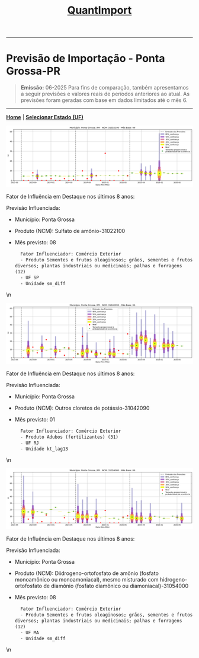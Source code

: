 <header>
    <h1><a href="https://quantimportbrazil.github.io/Sobre/">QuantImport</a></h1>
</header>

---

# Previsão de Importação - Ponta Grossa-PR

> **Emissão:** 06-2025
> Para fins de comparação, também apresentamos a seguir previsões e valores reais de períodos anteriores ao atual.
> As previsões foram geradas com base em dados limitados até o mês 6.

---

**[Home](https://quantimportbrazil.github.io/Sobre/)** | **[Selecionar Estado (UF)](https://quantimportbrazil.github.io/Unidades_Federativas/)**


![Gráfico de Previsão](31022100.png)

Fator de Influência em Destaque nos últimos 8 anos:

Previsão Influenciada:
- Município: Ponta Grossa
- Produto (NCM): Sulfato de amônio-31022100 
- Mês previsto: 08


        Fator Influenciador: Comércio Exterior
        - Produto Sementes e frutos oleaginosos; grãos, sementes e frutos diversos; plantas industriais ou medicinais; palhas e forragens (12)
        - UF SP
        - Unidade sm_diff
\n




![Gráfico de Previsão](31042090.png)

Fator de Influência em Destaque nos últimos 8 anos:

Previsão Influenciada:
- Município: Ponta Grossa
- Produto (NCM): Outros cloretos de potássio-31042090 
- Mês previsto: 01


        Fator Influenciador: Comércio Exterior
        - Produto Adubos (fertilizantes) (31)
        - UF RJ
        - Unidade kt_lag13
\n




![Gráfico de Previsão](31054000.png)

Fator de Influência em Destaque nos últimos 8 anos:

Previsão Influenciada:
- Município: Ponta Grossa
- Produto (NCM): Diidrogeno-ortofosfato de amônio (fosfato monoamônico ou monoamoniacal), mesmo misturado com hidrogeno-ortofosfato de diamônio (fosfato diamônico ou diamoniacal)-31054000 
- Mês previsto: 08


        Fator Influenciador: Comércio Exterior
        - Produto Sementes e frutos oleaginosos; grãos, sementes e frutos diversos; plantas industriais ou medicinais; palhas e forragens (12)
        - UF MA
        - Unidade sm_diff
\n


